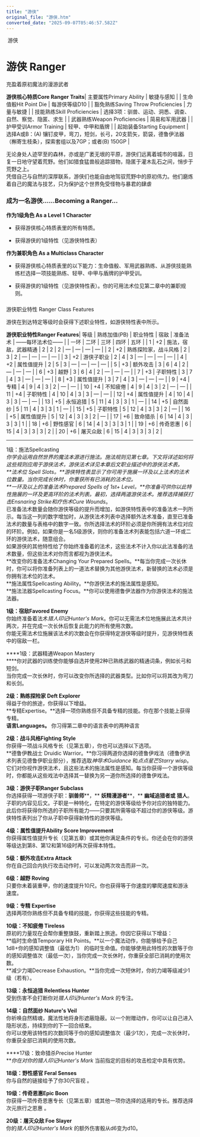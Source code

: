 ```yaml
---
title: "游侠"
original_file: "游侠.htm"
converted_date: "2025-09-07T05:46:57.582Z"
---
```


﻿ 游侠  

# 游侠 Ranger

充盈着原初魔法的漫游武者

**游侠核心特质Core Ranger Traits**| 主要属性Primary Ability | 敏捷与感知 |
| 生命值骰Hit Point Die | 每游侠等级D10 |
| 豁免熟练Saving Throw Proficiencies | 力量与敏捷 |
| 技能熟练Skill Proficiencies | 选择3项：驯兽、运动、洞悉、调查、自然、察觉、隐匿、求生 |
| 武器熟练Weapon Proficiencies | 简易和军用武器 |
| 护甲受训Armor Training | 轻甲、中甲和盾牌 |
| 起始装备Starting Equipment | 选择A或B：(A) 镶钉皮甲，弯刀，短剑，长弓，20支箭矢，箭袋，德鲁伊法器（槲寄生枝条），探索套组以及7GP；或者(B) 150GP |

无论身处人迹罕至的森林，亦或是广袤无垠的平原，游侠们远离着城市的喧嚣，日复一日地守望着荒野。他们如猎食猛兽般追踪猎物，隐匿于灌木乱石之间，悄步于荒野之上。  
凭借自己与自然的深厚联系，游侠们也能自由地驾驭荒野中的原初伟力。他们磨炼着自己的魔法与技艺，只为保护这个世界免受怪物与暴君的肆虐

### 成为一名游侠……Becoming a Ranger…

****作为1级角色 As a Level 1 Character****

-   获得游侠核心特质表里的所有特质。
    
-   获得游侠的1级特性（见游侠特性表）
    

****作为兼职角色 As a Multiclass Character****

-   获得游侠核心特质表里的以下能力：生命值骰、军用武器熟练、从游侠技能熟练栏选择一项技能熟练、轻甲、中甲与盾牌的护甲受训。
    
-   获得游侠的1级特性（见游侠特性表）。你的可用法术位见第二章中的兼职规则。
    

###   
游侠职业特性 Ranger Class Features

游侠在到达特定等级时会获得下述职业特性，如游侠特性表中所示。

**游侠职业特性Ranger Features**| 等级 | 熟练加值(PB) | 职业特性 | 宿敌 | 准备法术 | ——每环法术位—— |
| 一环 | 二环 | 三环 | 四环 | 五环 |
| 1 | +2 | 施法，宿敌，武器精通 | 2 | 2 | 2 | — | — | — | — |
| 2 | +2 | 熟练探险家，战斗风格 | 2 | 3 | 2 | — | — | — | — |
| 3 | +2 | 游侠子职业 | 2 | 4 | 3 | — | — | — | — |
| 4 | +2 | 属性值提升 | 2 | 5 | 3 | — | — | — | — |
| 5 | +3 | 额外攻击 | 3 | 6 | 4 | 2 | — | — | — |
| 6 | +3 | 越野 | 3 | 6 | 4 | 2 | — | — | — |
| 7 | +3 | 子职特性 | 3 | 7 | 4 | 3 | — | — | — |
| 8 | +3 | 属性值提升 | 3 | 7 | 4 | 3 | — | — | — |
| 9 | +4 | 专精 | 4 | 9 | 4 | 3 | 2 | — | — |
| 10 | +4 | 不知疲倦 | 4 | 9 | 4 | 3 | 2 | — | — |
| 11 | +4 | 子职特性 | 4 | 10 | 4 | 3 | 3 | — | — |
| 12 | +4 | 属性值提升 | 4 | 10 | 4 | 3 | 3 | — | — |
| 13 | +5 | 永恒追猎 | 5 | 11 | 4 | 3 | 3 | 1 | — |
| 14 | +5 | 自然面纱 | 5 | 11 | 4 | 3 | 3 | 1 | — |
| 15 | +5 | 子职特性 | 5 | 12 | 4 | 3 | 3 | 2 | — |
| 16 | +5 | 属性值提升 | 5 | 12 | 4 | 3 | 3 | 2 | — |
| 17 | +6 | 致命猎杀 | 6 | 14 | 4 | 3 | 3 | 3 | 1 |
| 18 | +6 | 野性感官 | 6 | 14 | 4 | 3 | 3 | 3 | 1 |
| 19 | +6 | 传奇恩惠 | 6 | 15 | 4 | 3 | 3 | 3 | 2 |
| 20 | +6 | 屠灭众敌 | 6 | 15 | 4 | 3 | 3 | 3 | 2 |

****  
1级：施法Spellcasting  
****你学会运用自然世界的魔法本源进行施法。施法规则见第七章。下文将详述如何将这些规则应用于游侠法术，游侠法术详见本章后文职业描述中的游侠法术表。  
**法术位 Spell Slots。**游侠特性表显示了你可用于施展一环及以上法术的法术位数量。当你完成长休时，你重获所有已消耗的法术位。  
**一环及以上的准备法术Prepared Spells of 1st+ Level。**你准备可供你以此特性施展的一环及更高环阶的法术列表。最初，选择两道游侠法术。推荐选择*捕获打击Ensnaring Strike*和*疗伤术Cure Wounds*。  
已准备法术数量会随你游侠等级的提升而增加，如游侠特性表中的准备法术一列所示。每当这一列的数字增加时，从游侠法术列表中选择额外法术准备，直至已准备法术的数量与表格中的数字一致。你所选择法术的环阶必须是你所拥有法术位对应的环阶。例如，如果你是一名5级游侠，则你的准备法术列表能包括六道一环或二环的游侠法术，随意组合。  
如果游侠的其他特性给了你始终准备着的法术，这些法术不计入你以此法准备的法术数量，但这些法术对你而言都视为游侠法术。  
**改变你的准备法术Changing Your Prepared Spells。**每当你完成一次长休时，你可以将你准备列表上的一道法术替换为其他游侠法术，新替换的法术必须是你拥有法术位的法术。  
**施法属性Spellcasting Ability。**你游侠法术的施法属性是感知。  
**施法法器Spellcasting Focus。**你可以使用德鲁伊法器作为你游侠法术的施法法器。

****1级：宿敌Favored Enemy****  
你始终准备着法术*猎人印记Hunter's Mark*。你可以无需法术位地施展此法术共计两次，并在完成一次长休后恢复此能力的所有使用次数。  
你能无需法术位施展该法术的次数会在你获得特定游侠等级时提升，见游侠特性表中的宿敌一栏。

****1级：武器精通Weapon Mastery  
****你对武器的训练使你能够自选并使用2种已熟练武器的精通词条，例如长弓和短剑。  
当你完成一次长休时，你可以改变你所选择的武器类型。比如你可以将其改为弯刀和长剑。

****2级：熟练探险家 Deft Explorer****  
得益于你的旅途，你获得以下增益。  
**专精Expertise。**选择一项你熟练但不具备专精的技能。你在那个技能上获得专精。  
**语言Languages。** 你习得第二章中的语言表中的两种语言

****2级：战斗风格Fighting Style****  
你获得一项战斗风格专长（见第五章），你也可以选择以下选项。  
**德鲁伊教战士 Druidic Warrior。**你习得两道你选择的德鲁伊戏法（德鲁伊法术列表见德鲁伊职业部分），推荐选取*神导术Guidance* 和*点点星芒Starry wisp*。它们对你视作游侠法术，且这些法术的施法属性是感知。每当你获得一个游侠等级时，你都能从这些戏法中选择其一替换为另一道你所选择的德鲁伊戏法。  

****3级：游侠子职Ranger Subclass****  
你选择获得一项游侠子职：****驯兽师******，** ****妖精漫游者******，** ****幽域追猎者******或** ****猎人****。子职的内容见后文。子职是一种特化，在特定的游侠等级给予你对应的独特能力。此后你将获得你所选的子职所有能力——只要其所需等级不超过你的游侠等级。游侠特性表列出了你从子职中获得新特性的游侠等级。

****4级：属性值提升Ability Score Improvement****  
你获得属性值提升专长（见第五章）或其他你满足条件的专长。你还会在你的游侠等级达到第8、第12和第16级时再次获得本特性。

****5级：额外攻击Extra Attack****  
你在自己回合内执行攻击动作时，可以发动两次攻击而非一次。

****6级：越野 Roving****  
只要你未着装重甲，你的速度提升10尺。你也获得等于你速度的攀爬速度和游泳速度。

****9级：专精 Expertise****  
选择两项你熟练但不具备专精的技能，你获得这些技能的专精。

****10级：不知疲倦 Tireless****  
原初的力量现在会帮你重整旗鼓，重新踏上旅途。你因它获得以下增益：  
**临时生命值Temporary Hit Points。**以一个魔法动作，你能够给予自己 1d8+你的感知调整值（最低为1） 的临时生命值。你能够使用此特性的次数等于你的感知调整值次（最低一次），当你完成一次长休时，你重获全部已消耗的使用次数。  
**减少力竭Decrease Exhaustion。**当你完成一次短休时，你的力竭等级减少1级（若有）。

****13级：永恒追猎 Relentless Hunter****  
受到伤害不会打断你对*猎人印记Hunter's Mark* 的专注。

****14级：自然面纱 Nature's Veil****  
你祈唤自然精魂，魔法性地将身形遮蔽隐蔽。以一个附赠动作，你可以让自己进入 隐形状态，持续到你的下一回合结束。  
你可以使用该特性的次数同等于你的感知调整值次（最少1次），完成一次长休时，你重获全部已消耗的使用次数。

****17级：致命猎杀Precise Hunter  
****你在对你的*猎人印记Hunter's Mark* 当前指定的目标的攻击检定中具有优势。

****18级：野性感官 Feral Senses****  
你与自然的链接给予了你30尺盲视 。

****19级：传奇恩惠Epic Boon****  
你获得一项传奇恩惠专长（见第五章）或其他一项你选择的适用的专长。推荐选择次元旅行之恩惠 。

****20级：屠灭众敌 Foe Slayer****  
你的*猎人印记Hunter's Mark* 的额外伤害骰从d6变为d10。